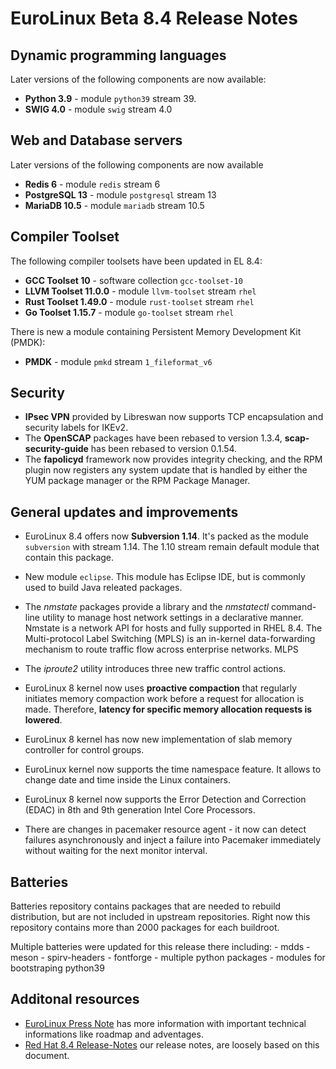 # EuroLinux Beta 8.4 Release Notes

## Dynamic programming languages

Later versions of the following components are now available:

-   **Python 3.9** - module `python39` stream 39.
-   **SWIG 4.0** - module `swig` stream 4.0

## Web and Database servers

Later versions of the following components are now available

-   **Redis 6** - module `redis` stream 6
-   **PostgreSQL 13** - module `postgresql` stream 13
-   **MariaDB 10.5** - module `mariadb` stream 10.5

## Compiler Toolset 

The following compiler toolsets have been updated in EL 8.4:

-   **GCC Toolset 10** - software collection `gcc-toolset-10`
-   **LLVM Toolset 11.0.0** - module `llvm-toolset` stream `rhel`
-   **Rust Toolset 1.49.0** - module `rust-toolset` stream `rhel`
-   **Go Toolset 1.15.7** - module `go-toolset` stream `rhel`

There is new a module containing Persistent Memory Development Kit (PMDK):

-   **PMDK** - module `pmkd` stream `1_fileformat_v6`

## Security

- **IPsec VPN** provided by Libreswan now supports TCP encapsulation and
  security labels for IKEv2.
- The **OpenSCAP** packages have been rebased to version 1.3.4,
  **scap-security-guide** has been rebased to version 0.1.54. 
- The **fapolicyd** framework now provides integrity checking, and the
  RPM plugin now registers any system update that is handled by either the
  YUM package manager or the RPM Package Manager.

## General updates and improvements

- EuroLinux 8.4 offers now **Subversion 1.14**. It's packed as the module
  `subversion` with stream 1.14. The 1.10 stream remain default module that
  contain this package.
- New module `eclipse`. This module has Eclipse IDE, but is commonly used
  to build Java releated packages.
- The *nmstate* packages provide a library and the *nmstatectl* command-line
  utility to manage host network settings in a declarative manner. Nmstate is a
  network API for hosts and fully supported in RHEL 8.4. The Multi-protocol
  Label Switching (MPLS) is an in-kernel data-forwarding mechanism to route
  traffic flow across enterprise networks. MLPS

- The *iproute2* utility introduces three new traffic control actions.
- EuroLinux 8 kernel now uses **proactive compaction** that  regularly
  initiates memory compaction work before a request for allocation is made.
  Therefore, **latency for specific memory allocation requests is lowered**.
- EuroLinux 8 kernel has now new implementation of slab memory controller
  for control groups.
- EuroLinux kernel now supports the time namespace feature. It allows to
  change date and time inside the Linux containers.
- EuroLinux 8 kernel now supports the Error Detection and Correction (EDAC) in
  8th and 9th generation Intel Core Processors.
- There are changes in pacemaker resource agent - it now can detect
  failures asynchronously and inject a failure into Pacemaker
  immediately without waiting for the next monitor interval.

## Batteries

Batteries repository contains packages that are needed to rebuild distribution,
but are not included in upstream repositories. Right now this repository
contains more than 2000 packages for each buildroot.

Multiple batteries were updated for this release there including:
    - mdds
    - meson
    - spirv-headers
    - fontforge
    - multiple python packages
    - modules for bootstraping python39

## Additonal resources

- [EuroLinux Press Note](TODO) has more information with important technical informations like roadmap and adventages.
- [Red Hat 8.4
  Release-Notes](https://access.redhat.com/documentation/en-us/red_hat_enterprise_linux/8/html/8.4_release_notes/index)
  our release notes, are loosely based on this document.

